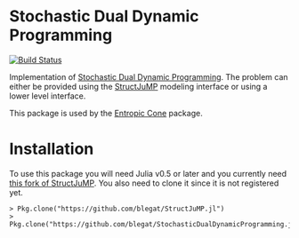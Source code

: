 # Stochastic Dual Dynamic Programming

[![Build Status](https://travis-ci.org/blegat/StochasticDualDynamicProgramming.jl.svg?branch=master)](https://travis-ci.org/blegat/StochasticDualDynamicProgramming.jl)

Implementation of [Stochastic Dual Dynamic Programming](http://www.optimization-online.org/DB_FILE/2009/12/2509.pdf).
The problem can either be provided using the [StructJuMP](https://github.com/joehuchette/StructJuMP.jl) modeling interface or using a lower level interface.

This package is used by the [Entropic Cone](https://github.com/blegat/EntropicCone.jl) package.

# Installation
To use this package you will need Julia v0.5 or later and you currently need [this fork of StructJuMP](https://github.com/blegat/StructJuMP.jl).
You also need to clone it since it is not registered yet.

```
> Pkg.clone("https://github.com/blegat/StructJuMP.jl")
> Pkg.clone("https://github.com/blegat/StochasticDualDynamicProgramming.jl")
```
